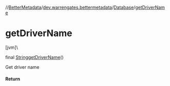 //[BetterMetadata](../../../index.md)/[dev.warrengates.bettermetadata](../index.md)/[Database](index.md)/[getDriverName](get-driver-name.md)

# getDriverName

[jvm]\

final [String](https://docs.oracle.com/javase/8/docs/api/java/lang/String.html)[getDriverName](get-driver-name.md)()

Get driver name

#### Return
